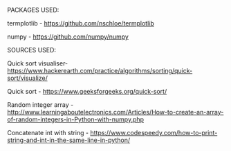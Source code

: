 PACKAGES USED:

termplotlib -
https://github.com/nschloe/termplotlib

numpy -
https://github.com/numpy/numpy


SOURCES USED:

Quick sort visualiser-
https://www.hackerearth.com/practice/algorithms/sorting/quick-sort/visualize/

Quick sort -
https://www.geeksforgeeks.org/quick-sort/

Random integer array -
http://www.learningaboutelectronics.com/Articles/How-to-create-an-array-of-random-integers-in-Python-with-numpy.php

Concatenate int with string -
https://www.codespeedy.com/how-to-print-string-and-int-in-the-same-line-in-python/